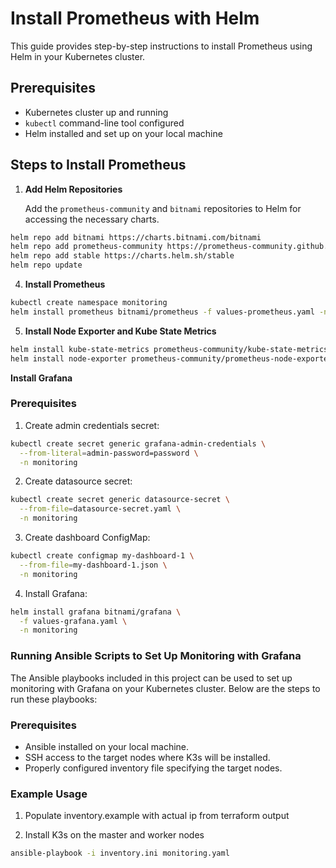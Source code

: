 # Install Prometheus with Helm

This guide provides step-by-step instructions to install Prometheus using Helm in your Kubernetes cluster.

## Prerequisites

- Kubernetes cluster up and running
- `kubectl` command-line tool configured
- Helm installed and set up on your local machine

## Steps to Install Prometheus

1. **Add Helm Repositories**

    Add the `prometheus-community` and `bitnami` repositories to Helm for accessing the necessary charts.

```sh
helm repo add bitnami https://charts.bitnami.com/bitnami
helm repo add prometheus-community https://prometheus-community.github.io/helm-charts
helm repo add stable https://charts.helm.sh/stable
helm repo update
```

4. **Install Prometheus**


```sh
kubectl create namespace monitoring
helm install prometheus bitnami/prometheus -f values-prometheus.yaml -n monitoring
```

5. **Install Node Exporter and Kube State Metrics**

```sh
helm install kube-state-metrics prometheus-community/kube-state-metrics -n monitoring
helm install node-exporter prometheus-community/prometheus-node-exporter -n monitoring
```

**Install Grafana**

### Prerequisites
1. Create admin credentials secret:
```sh
kubectl create secret generic grafana-admin-credentials \
  --from-literal=admin-password=password \
  -n monitoring
```

2. Create datasource secret:
```sh
kubectl create secret generic datasource-secret \
  --from-file=datasource-secret.yaml \
  -n monitoring
```

3. Create dashboard ConfigMap:
```sh
kubectl create configmap my-dashboard-1 \
  --from-file=my-dashboard-1.json \
  -n monitoring
```

4. Install Grafana:
```sh
helm install grafana bitnami/grafana \
  -f values-grafana.yaml \
  -n monitoring
```

### Running Ansible Scripts to Set Up Monitoring with Grafana

The Ansible playbooks included in this project can be used to set up monitoring with Grafana on your Kubernetes cluster. Below are the steps to run these playbooks:

### Prerequisites
- Ansible installed on your local machine.
- SSH access to the target nodes where K3s will be installed.
- Properly configured inventory file specifying the target nodes.

### Example Usage
1. Populate inventory.example with actual ip from terraform output

2. Install K3s on the master and worker nodes
```sh
ansible-playbook -i inventory.ini monitoring.yaml
```

